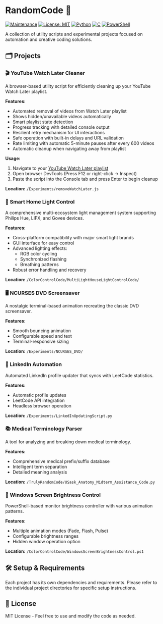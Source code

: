 # RandomCode 🚀

[![Maintenance](https://img.shields.io/badge/Maintained%3F-yes-green.svg)](https://github.com/pauljones0/RandomCode/graphs/commit-activity)
[![License: MIT](https://img.shields.io/badge/License-MIT-yellow.svg)](https://opensource.org/licenses/MIT)
[![Python](https://img.shields.io/badge/Python-3.6+-blue.svg)](https://www.python.org/downloads/)
[![C](https://img.shields.io/badge/C-GNU-00599C.svg)](https://gcc.gnu.org/)
[![PowerShell](https://img.shields.io/badge/PowerShell-5.1+-5391FE.svg)](https://github.com/PowerShell/PowerShell)

A collection of utility scripts and experimental projects focused on automation and creative coding solutions.

## 🗂️ Projects

### 🎬 YouTube Watch Later Cleaner
A browser-based utility script for efficiently cleaning up your YouTube Watch Later playlist.

**Features:**
- Automated removal of videos from Watch Later playlist
- Shows hidden/unavailable videos automatically
- Smart playlist state detection
- Progress tracking with detailed console output
- Resilient retry mechanism for UI interactions
- Safe operation with built-in delays and URL validation
- Rate limiting with automatic 5-minute pauses after every 600 videos
- Automatic cleanup when navigating away from playlist

**Usage:**
1. Navigate to your [YouTube Watch Later playlist](https://www.youtube.com/playlist?list=WL)
2. Open browser DevTools (Press F12 or right-click → Inspect)
3. Paste the script into the Console tab and press Enter to begin cleanup

**Location:** `/Experiments/removeWatchLater.js`

### 🔆 Smart Home Light Control
A comprehensive multi-ecosystem light management system supporting Philips Hue, LIFX, and Govee devices.

**Features:**
- Cross-platform compatibility with major smart light brands
- GUI interface for easy control
- Advanced lighting effects:
  - RGB color cycling
  - Synchronized flashing
  - Breathing patterns
- Robust error handling and recovery

**Location:** `/ColorControlCode/MultiLightHouseLightControlCode/`

### 🖥️ NCURSES DVD Screensaver
A nostalgic terminal-based animation recreating the classic DVD screensaver.

**Features:**
- Smooth bouncing animation
- Configurable speed and text
- Terminal-responsive sizing

**Location:** `/Experiments/NCURSES_DVD/`

### 🤖 LinkedIn Automation
Automated LinkedIn profile updater that syncs with LeetCode statistics.

**Features:**
- Automatic profile updates
- LeetCode API integration
- Headless browser operation

**Location:** `/Experiments/LinkedInUpdatingScript.py`

### 📚 Medical Terminology Parser
A tool for analyzing and breaking down medical terminology.

**Features:**
- Comprehensive medical prefix/suffix database
- Intelligent term separation
- Detailed meaning analysis

**Location:** `/TrulyRandomCode/USask_Anatomy_Midterm_Assistance_Code.py`

### 🔆 Windows Screen Brightness Control
PowerShell-based monitor brightness controller with various animation patterns.

**Features:**
- Multiple animation modes (Fade, Flash, Pulse)
- Configurable brightness ranges
- Hidden window operation option

**Location:** `/ColorControlCode/WindowsScreenBrightnessControl.ps1`

## 🛠️ Setup & Requirements

Each project has its own dependencies and requirements. Please refer to the individual project directories for specific setup instructions.

## 📝 License
MIT License - Feel free to use and modify the code as needed.

